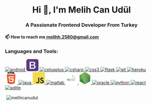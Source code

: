 <h1 align="center">Hi 👋, I'm Melih Can Udül</h1>
<h3 align="center">A Passionate Frontend Developer From Turkey</h3>

<h4 style="font-weight:bold">📫 How to reach me<a href="mailto:melihh.2580@gmail.com">  melihh.2580@gmail.com  </a></h4>
<h3 align="left">Languages and Tools:</h3>
<p align="left"> <a href="https://developer.android.com" target="_blank"> <img src="https://www.google.com/search?q=android+svg+github&sxsrf=ALeKk03YJPQD4Rr2PQAtYo45wabuZFRfVA:1611735939218&source=lnms&tbm=isch&sa=X&ved=2ahUKEwiRsIOh2LvuAhVcAmMBHaOuD1kQ_AUoAXoECAcQAw&biw=1707&bih=803&dpr=1.13#imgrc=4klrRIlg-Zz48M" alt="android" width="40" height="40"/> </a> <a href="https://getbootstrap.com" target="_blank"> <img src="https://raw.githubusercontent.com/github/explore/master/topics/bootstrap/bootstrap.png" alt="bootstrap" width="40" height="40"/> </a> <a href="https://www.w3schools.com/cpp/" target="_blank"> <img src="https://devicons.github.io/devicon/devicon.git/icons/cplusplus/cplusplus-original.svg" alt="cplusplus" width="40" height="40"/> </a> <a href="https://www.w3schools.com/cs/" target="_blank"> <img src="https://devicons.github.io/devicon/devicon.git/icons/csharp/csharp-original.svg" alt="csharp" width="40" height="40"/> </a> <a href="https://www.w3schools.com/css/" target="_blank"> <img src="https://devicons.github.io/devicon/devicon.git/icons/css3/css3-original-wordmark.svg" alt="css3" width="40" height="40"/> </a> <a href="https://flask.palletsprojects.com/" target="_blank"> <img src="https://www.vectorlogo.zone/logos/pocoo_flask/pocoo_flask-icon.svg" alt="flask" width="40" height="40"/> </a> <a href="https://git-scm.com/" target="_blank"> <img src="https://www.vectorlogo.zone/logos/git-scm/git-scm-icon.svg" alt="git" width="40" height="40"/> </a> <a href="https://heroku.com" target="_blank"> <img src="https://www.vectorlogo.zone/logos/heroku/heroku-icon.svg" alt="heroku" width="40" height="40"/> </a> <a href="https://www.w3.org/html/" target="_blank"> <img src="https://raw.githubusercontent.com/github/explore/master/topics/html/html.png" alt="html5" width="40" height="40"/> </a> <a href="https://www.java.com" target="_blank"> <img src="https://devicons.github.io/devicon/devicon.git/icons/java/java-original-wordmark.svg" alt="java" width="40" height="40"/> </a> <a href="https://developer.mozilla.org/en-US/docs/Web/JavaScript" target="_blank"> <img src="https://raw.githubusercontent.com/github/explore/master/topics/javascript/javascript.png" alt="javascript" width="40" height="40"/> </a> <a href="https://www.mathworks.com/" target="_blank"> <img src="" alt="matlab" width="40" height="40"/> </a> <a href="https://www.mysql.com/" target="_blank"> <img src="https://raw.githubusercontent.com/github/explore/master/topics/mysql/mysql.png" alt="mysql" width="40" height="40"/> </a> <a href="https://nodejs.org" target="_blank"> <img src="https://raw.githubusercontent.com/github/explore/master/topics/nodejs/nodejs.png" alt="nodejs" width="40" height="40"/> </a> <a href="https://www.oracle.com/" target="_blank"> <img src="https://download.logo.wine/logo/Oracle_Corporation/Oracle_Corporation-Logo.wine.png" alt="oracle" width="40" height="40"/> </a> <a href="https://www.python.org" target="_blank"> <img src="https://devicons.github.io/devicon/devicon.git/icons/python/python-original.svg" alt="python" width="40" height="40"/> </a> <a href="https://reactjs.org/" target="_blank"> <img src="https://devicons.github.io/devicon/devicon.git/icons/react/react-original-wordmark.svg" alt="react" width="40" height="40"/> </a> <a href="https://www.sqlite.org/" target="_blank"> <img src="https://www.vectorlogo.zone/logos/sqlite/sqlite-icon.svg" alt="sqlite" width="40" height="40"/> </a> </p>

<p>&nbsp;<img align="center" src="https://github-readme-stats.vercel.app/api?username=melihcanudul&show_icons=true&locale=en" alt="melihcanudul" /></p>

